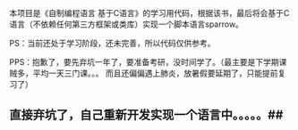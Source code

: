 本项目是《自制编程语言 基于C语言》的学习用代码，根据该书，最后将会基于C语言（不依赖任何第三方框架或类库）实现一个脚本语言sparrow。

PS：当前还处于学习阶段，还未完善，所以代码仅供参考。

PPS：抱歉了，要先弃坑一年了，要准备考研，没时间学了。（最主要是下学期课贼多，平均一天三门课。。。
而且还偏偏遇上肺炎，放暑假要延期了，只能提前复习了）
## 直接弃坑了，自己重新开发实现一个语言中。。。。。##


